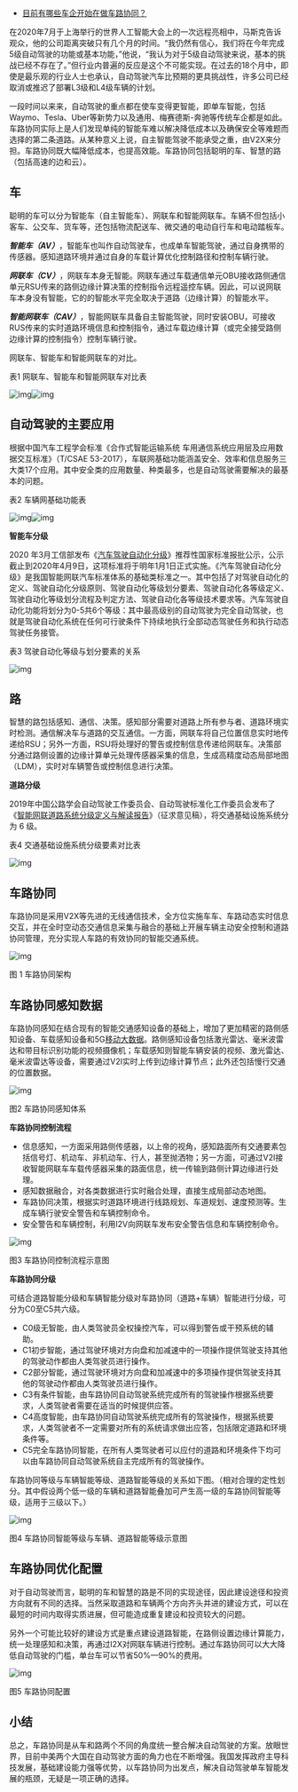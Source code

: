 - [目前有哪些车企开始在做车路协同？](https://www.zhihu.com/question/416647513)

在2020年7月于上海举行的世界人工智能大会上的一次远程亮相中，马斯克告诉观众，他的公司距离突破只有几个月的时间。“我仍然有信心，我们将在今年完成5级自动驾驶的功能或基本功能，”他说，“我认为对于5级自动驾驶来说，基本的挑战已经不存在了。”但行业内普遍的反应是这个不可能实现。在过去的18个月中，即使是最乐观的行业人士也承认，自动驾驶汽车比预期的更具挑战性，许多公司已经取消或推迟了部署L3级和L4级车辆的计划。

一段时间以来来，自动驾驶的重点都在使车变得更智能，即单车智能，包括Waymo、Tesla、Uber等新势力以及通用、梅赛德斯-奔驰等传统车企都是如此。车路协同实际上是人们发现单纯的智能车难以解决降低成本以及确保安全等难题而选择的第二条道路。从某种意义上说，自主智能驾驶不能承受之重，由V2X来分担。车路协同既大幅降低成本，也提高效能。车路协同包括聪明的车、智慧的路（包括高速的边和云）。

## **车**

聪明的车可以分为智能车（自主智能车）、网联车和智能网联车。车辆不但包括小客车、公交车、货车等，还包括物流配送车、微交通的电动自行车和电动踏板车。

***智能车（AV）***，智能车也叫作自动驾驶车，也成单车智能驾驶，通过自身携带的传感器。感知道路环境并通过自身的车载计算优化控制路径和控制车辆行驶。

***网联车（CV）***，网联车本身无智能。网联车通过车载通信单元OBU接收路侧通信单元RSU传来的路侧边缘计算决策的控制指令远程遥控车辆。因此，可以说网联车本身没有智能，它的的智能水平完全取决于道路（边缘计算）的智能水平。

***智能网联车（CAV）***，智能网联车具备自主智能驾驶，同时安装OBU，可接收RUS传来的实时道路环境信息和控制指令，通过车载边缘计算（或完全接受路侧边缘计算的控制指令）控制车辆行驶。

网联车、智能车和智能网联车的对比。

表1 网联车、智能车和智能网联车对比表

![img](https://pic4.zhimg.com/50/v2-e5782e3b5d9d90c4c4f4860aa418c989_720w.jpg?source=1940ef5c)![img](https://pic4.zhimg.com/80/v2-e5782e3b5d9d90c4c4f4860aa418c989_720w.jpg?source=1940ef5c)



## **自动驾驶的主要应用**

根据中国汽车工程学会标准《合作式智能运输系统 车用通信系统应用层及应用数据交互标准》（T/CSAE 53-2017），车联网基础功能涵盖安全、效率和信息服务三大类17个应用。其中安全类的应用数量、种类最多，也是自动驾驶需要解决的最基本的问题。

表2 车辆网基础功能表

![img](https://pic3.zhimg.com/50/v2-4b50a1f37bf652a018d97a6a3edd160a_720w.jpg?source=1940ef5c)![img](https://pic3.zhimg.com/80/v2-4b50a1f37bf652a018d97a6a3edd160a_720w.jpg?source=1940ef5c)

**智能车分级**

2020 年3月工信部发布《[汽车驾驶自动化分级](https://www.zhihu.com/search?q=汽车驾驶自动化分级&search_source=Entity&hybrid_search_source=Entity&hybrid_search_extra={"sourceType"%3A"answer"%2C"sourceId"%3A2246359853})》推荐性国家标准报批公示，公示截止到2020年4月9日，这项标准将于明年1月1日正式实施。《汽车驾驶自动化分级》是我国智能网联汽车标准体系的基础类标准之一。其中包括了对驾驶自动化的定义、驾驶自动化分级原则、驾驶自动化等级划分要素、驾驶自动化各等级定义、驾驶自动化等级划分流程及判定方法、驾驶自动化各等级技术要求等。汽车驾驶自动化功能将划分为0-5共6个等级：其中最高级别的自动驾驶为完全自动驾驶，也就是驾驶自动化系统在任何可行驶条件下持续地执行全部动态驾驶任务和执行动态驾驶任务接管。

表3 驾驶自动化等级与划分要素的关系

![img](https://pic1.zhimg.com/80/v2-dac6fd0e12096513d1f189706abb088a_720w.jpg?source=1940ef5c)

## **路**

智慧的路包括感知、通信、决策。感知部分需要对道路上所有参与者、道路环境实时检测。通信解决车与道路的交互通信。一方面，网联车将自己位置信息实时地传递给RSU；另外一方面，RSU将处理好的警告或控制信息传递给网联车。决策部分通过路侧设置的边缘计算单元处理传感器采集的信息，生成高精度动态局部地图（LDM），实时对车辆警告或控制信息进行决策。

**道路分级**

2019年中国公路学会自动驾驶工作委员会、自动驾驶标准化工作委员会发布了《[智能网联道路系统分级定义与解读报告](https://www.zhihu.com/search?q=智能网联道路系统分级定义与解读报告&search_source=Entity&hybrid_search_source=Entity&hybrid_search_extra={"sourceType"%3A"answer"%2C"sourceId"%3A2246359853})》（征求意见稿），将交通基础设施系统分为 6 级。

表4 交通基础设施系统分级要素对比表

![img](https://pic2.zhimg.com/80/v2-90c83759378fb12a189210375435a967_720w.jpg?source=1940ef5c)

## **车路协同**

车路协同是采用V2X等先进的无线通信技术，全方位实施车车、车路动态实时信息交互，并在全时空动态交通信息采集与融合的基础上开展车辆主动安全控制和道路协同管理，充分实现人车路的有效协同的智能交通系统。

![img](https://pica.zhimg.com/80/v2-124548a5175976f9021d5156abe927d4_720w.jpg?source=1940ef5c)

图 1 车路协同架构

## **车路协同感知数据**

车路协同感知在结合现有的智能交通感知设备的基础上，增加了更加精密的路侧感知设备、车载感知设备和5G[移动大数据](https://www.zhihu.com/search?q=移动大数据&search_source=Entity&hybrid_search_source=Entity&hybrid_search_extra={"sourceType"%3A"answer"%2C"sourceId"%3A2246359853})。路侧感知设备包括激光雷达、毫米波雷达和带目标识别功能的视频摄像机；车载感知则智能车辆安装的视频、激光雷达、毫米波雷达等设备，需要通过V2I实时上传到边缘计算节点；此外还包括慢行交通的位置数据。

![img](https://pica.zhimg.com/80/v2-db7e04cbcb8bf659c3294bd55146816f_720w.jpg?source=1940ef5c)

图2 车路协同感知体系

**车路协同控制流程**

- 信息感知，一方面采用路侧传感器，以上帝的视角，感知路面所有交通要素包括信号灯、机动车、非机动车、行人，甚至抛洒物；另一方面，可通过V2I接收智能网联车车载传感器采集的路面信息，统一传输到路侧计算边缘进行处理。
- 感知数据融合，对各类数据进行实时融合处理，直接生成局部动态地图。
- 车路协同决策，根据实时道路环境进行线路规划、车道规划、速度预测等。生成车辆行驶安全警告和车辆控制命令。
- 安全警告和车辆控制，利用I2V向网联车发布安全警告信息和车辆控制命令。

![img](https://pica.zhimg.com/80/v2-d7ea94a98ebef43f454bc8e1e69bb8bc_720w.jpg?source=1940ef5c)

图3 车路协同控制流程示意图

**车路协同分级**

可结合道路智能分级和车辆智能分级对车路协同（道路+车辆）智能进行分级，可分为C0至C5共六级。

- C0级无智能，由人类驾驶员全权操控汽车，可以得到警告或干预系统的辅助。
- C1初步智能，通过驾驶环境对方向盘和加减速中的一项操作提供驾驶支持其他的驾驶动作都由人类驾驶员进行操作。
- C2部分智能，通过驾驶环境对方向盘和加减速中的多项操作提供驾驶支持其他的驾驶动作都由人类驾驶员进行操作。
- C3有条件智能，由车路协同自动驾驶系统完成所有的驾驶操作根据系统要求，人类驾驶者需要在适当的时候提供应答。
- C4高度智能，由车路协同自动驾驶系统完成所有的驾驶操作，根据系统要求，人类驾驶者不一定需要对所有的系统请求做出应答，包括限定道路和环境条件等。
- C5完全车路协同智能，在所有人类驾驶者可以应付的道路和环境条件下均可以由车路协同自动驾驶系统自主完成所有的驾驶操作。

车路协同等级与车辆智能等级、道路智能等级的关系如下图。（相对合理的定性划分。其中假设两个低一级的车辆和道路智能叠加可产生高一级的车路协同智能等级，适用于三级以下。）

![img](https://pic3.zhimg.com/80/v2-7b928bf48fece50dbdeabee6941eb67e_720w.jpg?source=1940ef5c)

图4 车路协同智能等级与车辆、道路智能等级示意图

## **车路协同优化配置**

对于自动驾驶而言，聪明的车和智慧的路是不同的实现途径，因此建设途径和投资方向就有不同的选择。当然采取道路和车辆两个方向齐头并进的建设方式，可以在最短的时间内取得实质进展，但可能造成重复建设和投资较大的问题。

另外一个可能比较好的建设方式是重点建设道路智能，在路侧设置边缘计算能力，统一处理感知和决策，再通过I2X对网联车辆进行控制。通过车路协同可以大大降低自动驾驶的门槛，单台车可以节省50%—90%的费用。

![img](https://pic2.zhimg.com/80/v2-3d5b066b5092b308540eacdf7be1747d_720w.jpg?source=1940ef5c)

图5 车路协同配置

## **小结**

总之，车路协同是从车和路两个不同的角度统一整合解决自动驾驶的方案。放眼世界，目前中美两个大国在自动驾驶方面的角力也在不断增强。我国发挥政府主导科技发展，基础建设能力强等优势，以车路协同为出发点，解决自动驾驶单车智能发展的瓶颈，无疑是一项正确的选择。